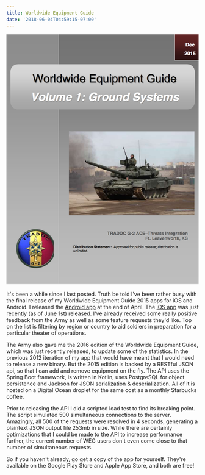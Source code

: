 ```yaml
---
title: Worldwide Equipment Guide
date: '2018-06-04T04:59:15-07:00'
---
```

![WEG Cover](/assets/images/cover.png)

It's been a while since I last posted.  Truth be told I've been rather busy with the final release of my Worldwide Equipment Guide 2015 apps for iOS and Android.  I released the [Android app](https://play.google.com/store/apps/details?id=com.jamesjmtaylor.weg2015) at the end of April.  The [iOS app](https://itunes.apple.com/us/app/worldwide-equipment-guide-2015/id1392413944?ls=1&mt=8) was just recently (as of June 1st) released.  I've already received some really positive feedback from the Army as well as some feature requests they'd like.  Top on the list is filtering by region or country to aid soldiers in preparation for a particular theater of operations. 

The Army also gave me the 2016 edition of the Worldwide Equipment Guide, which was just recently released, to update some of the statistics. In the previous 2012 iteration of my app that would have meant that I would need to release a new binary.  But the 2015 edition is backed by a RESTful JSON api, so that I can add and remove equipment on the fly.  The API uses the Spring Boot framework, is written in Kotlin, uses PostgreSQL for object persistence and Jackson for JSON serialization & deserialization.  All of it is hosted on a Digital Ocean droplet for the same cost as a monthly Starbucks coffee.  

Prior to releasing the API I did a scripted load test to find its breaking point.  The script simulated 500 simultaneous connections to the server. Amazingly, all 500 of the requests were resolved in 4 seconds, generating a plaintext JSON output file 253mb in size.   While there are certainly optimizations that I could be made to the API to increase performance further, the current number of WEG users don't even come close to that number of simultaneous requests.

So if you haven't already, go get a copy of the app for yourself.  They're available on the Google Play Store and Apple App Store, and both are free!
